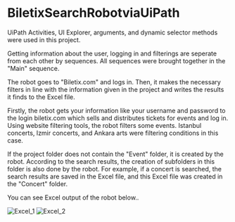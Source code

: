 # BiletixSearchRobotviaUiPath
UiPath Activities, UI Explorer, arguments, and dynamic selector methods were used in this project.

Getting information about the user, logging in and filterings are seperate from each other by sequences. All sequences were brought together in the "Main" sequence.

The robot goes to "Biletix.com" and logs in. Then, it makes the necessary filters in line with the information given in the project and writes the results it finds to the Excel file.

Firstly, the robot gets your information like your username and password to the login biletix.com which sells and distributes tickets for events and log in. Using website filtering tools, the robot filters some events. Istanbul concerts, Izmir concerts, and Ankara arts were filtering conditions in this case.

If the project folder does not contain the "Event" folder, it is created by the robot. According to the search results, the creation of subfolders in this folder is also done by the robot. For example, if a concert is searched, the search results are saved in the Excel file, and this Excel file was created in the "Concert" folder.

You can see Excel output of the robot below..

![Excel_1](https://user-images.githubusercontent.com/64749586/161837826-0547d68c-341a-48c6-a5a7-fd2bc2b91be6.JPG)
![Excel_2](https://user-images.githubusercontent.com/64749586/161837905-aa7e9cf8-2134-473b-86bf-31cce812ee27.JPG)
